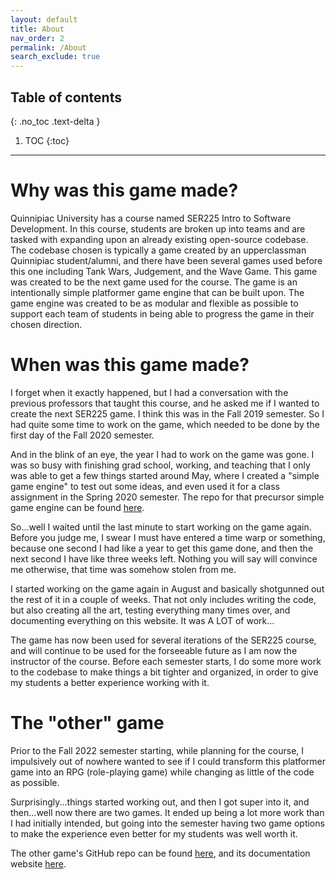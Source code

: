 ```yaml
---
layout: default
title: About
nav_order: 2
permalink: /About
search_exclude: true
---
```


## Table of contents
{: .no_toc .text-delta }

1. TOC
{:toc}

---

# Why was this game made?

Quinnipiac University has a course named SER225 Intro to Software Development.
In this course, students are broken up into teams and are tasked with expanding upon an already existing open-source codebase.
The codebase chosen is typically a game created by an upperclassman Quinnipiac student/alumni, and there have been several games used before this one including Tank Wars, Judgement, and the Wave Game.
This game was created to be the next game used for the course. The game is an intentionally simple platformer game engine that can be built upon.
The game engine was created to be as modular and flexible as possible to support each team of students in being able to progress the game in their chosen direction.

# When was this game made?

I forget when it exactly happened, but I had a conversation with the previous professors that taught this course, and he asked me if I wanted to create the next SER225 game. 
I think this was in the Fall 2019 semester.
So I had quite some time to work on the game, which needed to be done by the first day of the Fall 2020 semester. 

And in the blink of an eye, the year I had to work on the game was gone.
I was so busy with finishing grad school, working, and teaching that I only was able to get a few things started around May, where I created a "simple game engine" to test out some ideas, and even used it for a class assignment in the Spring 2020 semester. 
The repo for that precursor simple game engine can be found [here](https://github.com/a-r-t/Simple-2D-Game-Engine). 

So...well I waited until the last minute to start working on the game again.
Before you judge me, I swear I must have entered a time warp or something, because one second I had like a year to get this game done, and then the next second I have like three weeks left. 
Nothing you will say will convince me otherwise,
that time was somehow stolen from me.

I started working on the game again in August and basically shotgunned out the rest of it in a couple of weeks.
That not only includes writing the code, but also creating all the art, testing everything many times over, and documenting everything on this website.
It was A LOT of work...

The game has now been used for several iterations of the SER225 course, and will continue to be used for the forseeable future as I am now the instructor of the course.
Before each semester starts, I do some more work to the codebase to make things a bit tighter and organized, in order to give my students a better experience working with it.

# The "other" game

Prior to the Fall 2022 semester starting, while planning for the course, I impulsively out of nowhere wanted to see if I could transform this platformer game into an RPG (role-playing game) while changing as little of the code as possible. 

Surprisingly...things started working out, and then I got super into it, and then...well now there are two games. 
It ended up being a lot more work than I had initially intended, but going into the semester having two game options to make the experience even better for my students was well worth it.

The other game's GitHub repo can be found [here](https://github.com/a-r-t/SER-225-Game-RPG), and its documentation website [here](https://a-r-t.github.io/SER-225-Game-RPG/).
